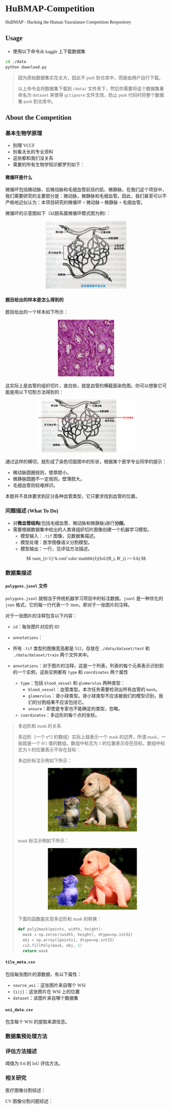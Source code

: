 <font face = "华文中宋">

# HuBMAP-Competition

HuBMAP - Hacking the Human Vasculature Competition Respository

## Usage 

- 使用以下命令从 kaggle 上下载数据集

```bash
cd ./data
python download.py
```

> 因为原始数据集实在太大，因此不 push 到仓库中，而是由用户自行下载。
>
> 以上命令会将数据集下载到 `/data/` 文件夹下，然后你需要将这个数据集重命名为 `dataset` 来使得 `gitignore` 文件生效，防止 push 代码时将整个数据集 push 到仓库中。


## About the Competition 

### 基本生物学原理

- 别理 VCCF
- 别看太长的专业资料
- 这些都和我们没关系
- 需要的所有生物学知识都罗列如下：
  
#### 微循环是什么

微循环包括微动脉、后微动脉和毛细血管前括约肌、微静脉。在我们这个项目中，我们需要研究的主要部分是：微动脉，微静脉和毛细血管。因此，我们甚至可以不严格地近似认为：本项目研究的微循环 = 微动脉 + 微静脉 + 毛细血管。

微循环的示意图如下（以肠系膜微循环模式图为例）：

<center><img src = ./images/1.png width=50%></center>

#### 题目给出的样本是怎么得到的

题目给出的一个样本如下所示：

<center><img src = ./images/2.png width=35%></center>

这实际上是血管的组织切片，直白些，就是血管的横截面染色图。你可以想象它可能是用以下切割方法得到的：

<center><img src = ./images/3.png width=60%></center>

通过这样的横切，就形成了染色切面图中的形状，根据某个医学专业同学的提示：

- 微动脉圆圈规则，壁厚腔小。
- 微静脉圆圈不一定规则，壁薄腔大。
- 毛细血管则较难辨识。

本题并不具体要求到区分各种血管类型，它只要求找到血管的位置。

### 问题描述 (What To Do)

- 对**微血管结构**(包括毛细血管、微动脉和微静脉)进行**分段**。
- 需要根据数据集中给出的人类肾组织切片图像创建一个机器学习模型。
  - 模型输入：`.tif` 图像，见数据集描述。
  - 模型处理：医学图像语义分割模型。
  - 模型输出：一行，见评估方法描述。

$$
\sum_{i=1}^k conf \cdot \mathbb{I}(IoU(B_i, B'_i) >= 0.6)
$$


### 数据集描述

#### `polygons.jsonl` 文件

`polygons.jsonl` 就相当于传统机器学习项目中的标注数据。`jsonl` 是一种优化的 `json` 格式，它的每一行代表一个 item，即对于一张图片的注释。

对于一张图片的注释包含以下内容：

- `id`：每张图片对应的 ID 
- `annotations`：

- 所有 `.tif` 类型的图像宽高都是 512，存放在 `./data/dataset/test` 和 `./data/dataset/train` 两个文件夹中。
- `annotations`：对于图片的注释，这是一个列表，列表的每个元素表示识别到的一个实例，这些实例都有 `type` 和 `coordinates` 两个属性
  - `type`：包括 `blood_vessel` 和 `glomerulus` 两种类型： 
    - `blood_vessel`：血管类型。本次任务需要检测出所有血管的 `mask`。
    - `glomerulus`：肾小球类型。肾小球类型不应该被我们的模型识别，我们的分割结果不应该包括它。
    - `unsure`：即使是专家也不能确定的类型，忽略。
  - `coordinates`：多边形的每个点的坐标。

> 多边形和 mask 的关系
>
> 多边形（一个 n*2 的数组）实际上就表示一个 mask 的边界，所谓 mask，一般就是一个 0/1 值的数组，数组中标志为 1 的位置表示存在目标，数组中标志为 0 的位置表示不存在目标：
>
> 多边形标注示例如下所示：
>
> <center><img src = ./images/4.png width=60%></center>
>
> mask 标注示例如下所示：
>
> <center><img src = ./images/5.png width=60%></center>
>
> 下面的函数能实现多边形和 mask 的转换：
>
> ```python
> def poly2mask(points, width, height):
>   mask = np.zeros((width, height), dtype=np.int32)
>   obj = np.array([points], dtype=np.int32)
>   cv2.fillPoly(mask, obj, 1)
>   return mask
> ```

#### `tile_meta.csv`

包括每张图片的源数据，有以下属性：

- `source_wsi`：这张图片来自哪个 WSI 
- `{i|j}`：这张图片在 WSI 上的位置
- `dataset`：该图片来自哪个数据集

#### `wsi_data.csv`

包含每个 WSI 的提取来源信息。

### 数据集预处理方法

### 评估方法描述

阈值为 0.6 的 IoU 评估方法。

### 相关研究

医疗图像分割综述：

CV 图像分割问题综述：


